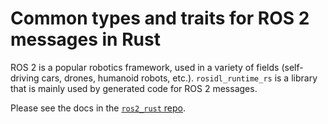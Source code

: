# Common types and traits for ROS 2 messages in Rust

ROS 2 is a popular robotics framework, used in a variety of fields (self-driving cars, drones, humanoid robots, etc.). `rosidl_runtime_rs` is a library that is mainly used by generated code for ROS 2 messages.

Please see the docs in the [`ros2_rust` repo](https://github.com/ros2-rust/ros2_rust).